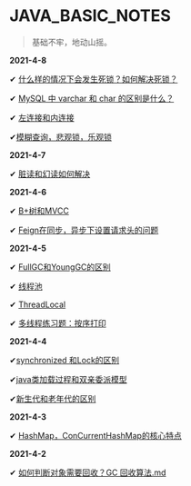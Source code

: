 # JAVA_BASIC_NOTES
> 基础不牢，地动山摇。 

**2021-4-8**

✔ <a href = "https://github.com/FuYouJ/JAVA_BASIC_NOTES/blob/main/2021-4-8/2021-4-8.md">什么样的情况下会发生死锁？如何解决死锁？</a>

✔ <a href = "https://github.com/FuYouJ/JAVA_BASIC_NOTES/blob/main/2021-4-8/2021-4-8.md">MySQL 中 varchar 和 char 的区别是什么？</a>

✔ <a href = "https://github.com/FuYouJ/JAVA_BASIC_NOTES/blob/main/2021-4-8/2021-4-8.md">左连接和内连接</a>

✔<a href = "https://github.com/FuYouJ/JAVA_BASIC_NOTES/blob/main/2021-4-8/2021-4-8.md">模糊查询，悲观锁，乐观锁</a>

**2021-4-7**

✔ <a href = "https://github.com/FuYouJ/JAVA_BASIC_NOTES/blob/main/2021-4-7/2021-4-7.md">脏读和幻读如何解决</a>

**2021-4-6**

✔ <a href = "https://github.com/FuYouJ/JAVA_BASIC_NOTES/blob/main/2021-4-6/B%2B%E6%A0%91%E5%92%8CMVCC.md">B+树和MVCC</a>

✔ <a href ="https://github.com/FuYouJ/JAVA_BASIC_NOTES/blob/main/2021-4-6/feign%E8%AE%BE%E7%BD%AE%E8%AF%B7%E6%B1%82%E5%A4%B4%E5%90%8C%E6%AD%A5%2C%E5%BC%82%E6%AD%A5%E5%9C%BA%E6%99%AF.md">Feign在同步，异步下设置请求头的问题</a>

**2021-4-5**

✔ <a href = "https://github.com/FuYouJ/JAVA_BASIC_NOTES/tree/main/2021-4-5">FullGC和YoungGC的区别</a>

✔ <a href = "https://github.com/FuYouJ/JAVA_BASIC_NOTES/tree/main/2021-4-5">线程池</a>

✔ <a href = "https://github.com/FuYouJ/JAVA_BASIC_NOTES/tree/main/2021-4-5">ThreadLocal</a>

✔ <a href = "https://github.com/FuYouJ/JAVA_BASIC_NOTES/tree/main/2021-4-5">多线程练习题：按序打印</a>

**2021-4-4**

✔<a href = "https://github.com/FuYouJ/JAVA_BASIC_NOTES/tree/main/2021-4-4">synchronized 和Lock的区别</a>

✔<a href = "https://github.com/FuYouJ/JAVA_BASIC_NOTES/tree/main/2021-4-4">java类加载过程和双亲委派模型</a>

✔<a href = "https://github.com/FuYouJ/JAVA_BASIC_NOTES/tree/main/2021-4-4">新生代和老年代的区别</a>

**2021-4-3**

✔ <a href = "https://github.com/FuYouJ/JAVA_BASIC_NOTES/blob/main/2021-4-3/hashmap.md">HashMap，ConCurrentHashMap的核心特点</a>

**2021-4-2**

✔ <a href = "https://github.com/FuYouJ/JAVA_BASIC_NOTES/blob/main/2021-4-2/%E5%A6%82%E4%BD%95%E5%88%A4%E6%96%AD%E5%AF%B9%E8%B1%A1%E9%9C%80%E8%A6%81%E5%9B%9E%E6%94%B6%EF%BC%9FGC%20%E5%9B%9E%E6%94%B6%E7%AE%97%E6%B3%95.md">如何判断对象需要回收？GC 回收算法.md</a>

